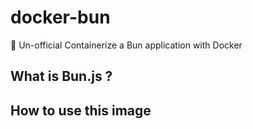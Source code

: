 # docker-bun

🐳 Un-official Containerize a Bun application with Docker

## What is Bun.js ?

## How to use this image
